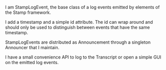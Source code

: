 I am StampLogEvent, the base class of a log events emitted by elements of the Stamp framework.

I add a timestamp and a simple id attribute. The id can wrap around and should only be used to distinguish between events that have the same timestamp.

StampLogEvents are distributed as Announcement through a singleton Announcer that I maintain.

I have a small convenience API to log to the Transcript or open a simple GUI on the emitted log events.